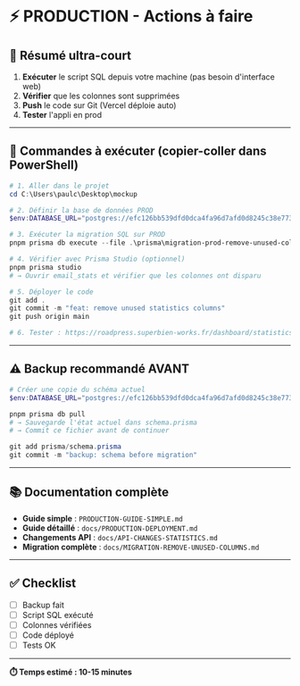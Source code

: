 # ⚡ PRODUCTION - Actions à faire

## 🎯 Résumé ultra-court

1. **Exécuter** le script SQL depuis votre machine (pas besoin d'interface web)
2. **Vérifier** que les colonnes sont supprimées
3. **Push** le code sur Git (Vercel déploie auto)
4. **Tester** l'appli en prod

---

## 📝 Commandes à exécuter (copier-coller dans PowerShell)

```powershell
# 1. Aller dans le projet
cd C:\Users\paulc\Desktop\mockup

# 2. Définir la base de données PROD
$env:DATABASE_URL="postgres://efc126bb539dfd0dca4fa96d7afd0d8245c38e773cb8fcf9f1f703124560f060:sk_A68rPDbtDiBCmv2FNyPzC@db.prisma.io:5432/postgres?sslmode=require"

# 3. Exécuter la migration SQL sur PROD
pnpm prisma db execute --file .\prisma\migration-prod-remove-unused-columns.sql --schema .\prisma\schema.prisma

# 4. Vérifier avec Prisma Studio (optionnel)
pnpm prisma studio
# → Ouvrir email_stats et vérifier que les colonnes ont disparu

# 5. Déployer le code
git add .
git commit -m "feat: remove unused statistics columns"
git push origin main

# 6. Tester : https://roadpress.superbien-works.fr/dashboard/statistics
```

---

## ⚠️ Backup recommandé AVANT

```powershell
# Créer une copie du schéma actuel
$env:DATABASE_URL="postgres://efc126bb539dfd0dca4fa96d7afd0d8245c38e773cb8fcf9f1f703124560f060:sk_A68rPDbtDiBCmv2FNyPzC@db.prisma.io:5432/postgres?sslmode=require"

pnpm prisma db pull
# → Sauvegarde l'état actuel dans schema.prisma
# → Commit ce fichier avant de continuer

git add prisma/schema.prisma
git commit -m "backup: schema before migration"
```

---

## 📚 Documentation complète

- **Guide simple** : `PRODUCTION-GUIDE-SIMPLE.md`
- **Guide détaillé** : `docs/PRODUCTION-DEPLOYMENT.md`
- **Changements API** : `docs/API-CHANGES-STATISTICS.md`
- **Migration complète** : `docs/MIGRATION-REMOVE-UNUSED-COLUMNS.md`

---

## ✅ Checklist

- [ ] Backup fait
- [ ] Script SQL exécuté
- [ ] Colonnes vérifiées
- [ ] Code déployé
- [ ] Tests OK

---

**⏱️ Temps estimé : 10-15 minutes**

